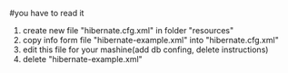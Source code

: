 #you have to read it

1. create new file "hibernate.cfg.xml" in folder "resources"
2. copy info form file "hibernate-example.xml" into "hibernate.cfg.xml"
3. edit this file for your mashine(add db confing, delete instructions)
4. delete "hibernate-example.xml"

